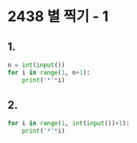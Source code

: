 # 2438 별 찍기 - 1



## 1.

```python
n = int(input())
for i in range(1, n+1):
    print('*'*i)
```



## 2.

```python
for i in range(1, int(input())+1):
    print('*'*i)
```

